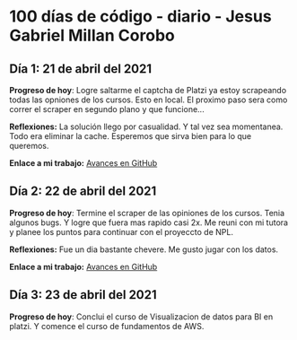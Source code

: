 # 100 días de código - diario - Jesus Gabriel Millan Corobo

## Día 1: 21 de abril del 2021

**Progreso de hoy**: Logre saltarme el captcha de Platzi ya estoy scrapeando todas las opniones de los cursos. Esto en local. El proximo paso sera como correr el scraper en segundo plano y que funcione...

**Reflexiones:** La solución llego por casualidad. Y tal vez sea momentanea. Todo era eliminar la cache. Esperemos que sirva bien para lo que queremos.

**Enlace a mi trabajo:** [Avances en GitHub](https://github.com/jgmc3012/platzi-scraper/commit/165ea8e9e518d5a7a8450a98555768cadcd3ab61)

## Día 2: 22 de abril del 2021

**Progreso de hoy**: Termine el scraper de las opiniones de los cursos. Tenia algunos bugs. Y logre que fuera mas rapido casi 2x. Me reuni con mi tutora y planee los puntos para continuar con el proyeccto de NPL.

**Reflexiones:** Fue un dia bastante chevere. Me gusto jugar con los datos.

**Enlace a mi trabajo:** [Avances en GitHub](https://github.com/jgmc3012/platzi-scraper/pull/1)

## Día 3: 23 de abril del 2021

**Progreso de hoy**: Conclui el curso de Visualizacion de datos para BI en platzi. Y comence el curso de fundamentos de AWS. 

